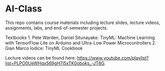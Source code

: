 # AI-Class
This repo contains course materials including lecture slides, lecture videos, assignments, labs, and end-of-semester projects.

Textbooks
	1. Pete Warden, Daniel Situnayake: TinyML: Machine Learning with TensorFlow Lite on Arduino and Ultra-Low Power Microcontrollers
	2. Gian Marco Iodice: TinyML Cookbook

Lecture videos can be found here: https://www.youtube.com/playlist?list=PLPO0UeWHqx569gH7j5xTK0oboks_-JT6G.


